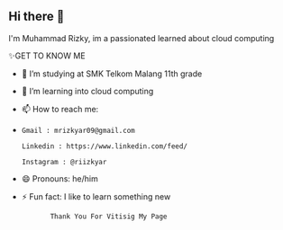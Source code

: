 ## Hi there 👋
I'm Muhammad Rizky, im a passionated learned about cloud computing


✨GET TO KNOW ME

- 🔭 I’m studying at SMK Telkom Malang 11th grade
- 🌱 I’m learning into cloud computing
- 📫 How to reach me:
- 
      Gmail : mrizkyar09@gmail.com
  
      Linkedin : https://www.linkedin.com/feed/
  
      Instagram : @riizkyar
- 😄 Pronouns: he/him
- ⚡ Fun fact: I like to learn something new


             Thank You For Vitisig My Page
